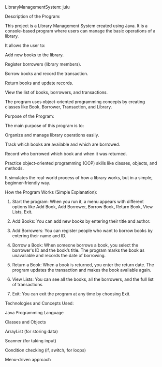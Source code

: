 LibraryManagementSystem:
juiu

Description of the Program:

This project is a Library Management System created using Java.
It is a console-based program where users can manage the basic operations of a library.

It allows the user to:

Add new books to the library.

Register borrowers (library members).

Borrow books and record the transaction.

Return books and update records.

View the list of books, borrowers, and transactions.


The program uses object-oriented programming concepts by creating classes like Book, Borrower, Transaction, and Library.



Purpose of the Program:

The main purpose of this program is to:

Organize and manage library operations easily.

Track which books are available and which are borrowed.

Record who borrowed which book and when it was returned.

Practice object-oriented programming (OOP) skills like classes, objects, and methods.


It simulates the real-world process of how a library works, but in a simple, beginner-friendly way.



How the Program Works (Simple Explanation):

1. Start the program:
When you run it, a menu appears with different options like Add Book, Add Borrower, Borrow Book, Return Book, View Lists, Exit.


2. Add Books:
You can add new books by entering their title and author.


3. Add Borrowers:
You can register people who want to borrow books by entering their name and ID.


4. Borrow a Book:
When someone borrows a book, you select the borrower's ID and the book’s title.
The program marks the book as unavailable and records the date of borrowing.


5. Return a Book:
When a book is returned, you enter the return date.
The program updates the transaction and makes the book available again.


6. View Lists:
You can see all the books, all the borrowers, and the full list of transactions.


7. Exit:
You can exit the program at any time by choosing Exit.




Technologies and Concepts Used:

Java Programming Language

Classes and Objects

ArrayList (for storing data)

Scanner (for taking input)

Condition checking (if, switch, for loops)

Menu-driven approach



